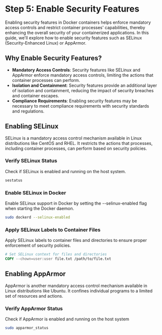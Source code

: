 # Step 5: Enable Security Features

Enabling security features in Docker containers helps enforce mandatory access controls and restrict container processes' capabilities, thereby enhancing the overall security of your containerized applications. In this guide, we'll explore how to enable security features such as SELinux (Security-Enhanced Linux) or AppArmor.

## Why Enable Security Features?

- **Mandatory Access Controls**: Security features like SELinux and AppArmor enforce mandatory access controls, limiting the actions that container processes can perform.
- **Isolation and Containment**: Security features provide an additional layer of isolation and containment, reducing the impact of security breaches and container escapes.
- **Compliance Requirements**: Enabling security features may be necessary to meet compliance requirements with security standards and regulations.

## Enabling SELinux

SELinux is a mandatory access control mechanism available in Linux distributions like CentOS and RHEL. It restricts the actions that processes, including container processes, can perform based on security policies.

### Verify SELinux Status

Check if SELinux is enabled and running on the host system.

```bash
sestatus
```

### Enable SELinux in Docker
Enable SELinux support in Docker by setting the --selinux-enabled flag when starting the Docker daemon.
```bash
sudo dockerd --selinux-enabled
```

### Apply SELinux Labels to Container Files
Apply SELinux labels to container files and directories to ensure proper enforcement of security policies.
```Dockerfile
# Set SELinux context for files and directories
COPY --chown=user:user file.txt /path/to/file.txt
```

## Enabling AppArmor
AppArmor is another mandatory access control mechanism available in Linux distributions like Ubuntu. It confines individual programs to a limited set of resources and actions.

### Verify AppArmor Status
Check if AppArmor is enabled and running on the host system
```bash
sudo apparmor_status
```


